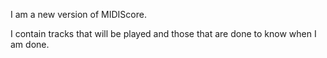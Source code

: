 I am a new version of MIDIScore.

I contain tracks that will be played and those that are done to know when I am done.